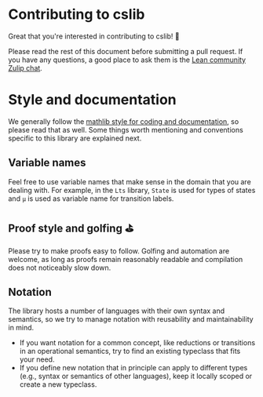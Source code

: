 # Contributing to cslib

Great that you're interested in contributing to cslib! :tada:

Please read the rest of this document before submitting a pull request. If you have any questions, a good place to ask them is the [Lean community Zulip chat](https://leanprover.zulipchat.com/).

# Style and documentation

We generally follow the [mathlib style for coding and documentation](https://leanprover-community.github.io/contribute/style.html), so please read that as well. Some things worth mentioning and conventions specific to this library are explained next.

## Variable names

Feel free to use variable names that make sense in the domain that you are dealing with. For example, in the `Lts` library, `State` is used for types of states and `μ` is used as variable name for transition labels.

## Proof style and golfing :golf:

Please try to make proofs easy to follow.
Golfing and automation are welcome, as long as proofs remain reasonably readable and compilation does not noticeably slow down.

## Notation

The library hosts a number of languages with their own syntax and semantics, so we try to manage notation with reusability and maintainability in mind.

- If you want notation for a common concept, like reductions or transitions in an operational semantics, try to find an existing typeclass that fits your need.
- If you define new notation that in principle can apply to different types (e.g., syntax or semantics of other languages), keep it locally scoped or create a new typeclass.
